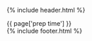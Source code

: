 {% include header.html %}
<div class="som-header"></div>
<div class="som-intro">{{ page['prep time'] }}</div>
{% include footer.html %}
